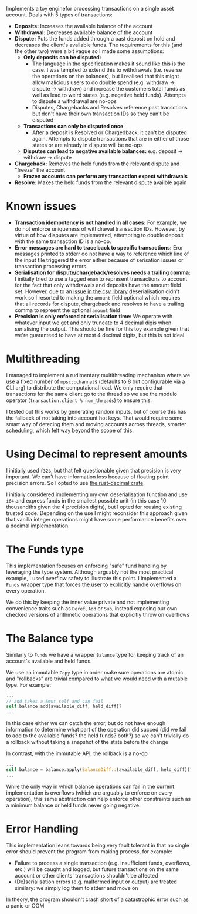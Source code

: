 Implements a toy enginefor processing transactions on a single asset account. Deals with 5 types of transactions:

- **Deposits:** Increases the available balance of the account
- **Withdrawal:** Decreases available balance of the account
- **Dispute:** Puts the funds added through a past deposit on hold and decreases the client's available funds. The requirements for this (and the other two) were a bit vague so I made some assumptions:
    - **Only deposits can be disputed:**
        - The language in the specification makes it sound like this is the case. I was tempted to extend this to withdrawals (i.e. reverse the operations on the balances), but I realised that this might allow malicious users to do double spend (e.g. withdraw -> dispute -> withdraw) and increase the customers total funds as well as lead to weird states (e.g. negative held funds). Attempts to dispute a withdrawal are no-ops
        - Disputes, Chargebacks and Resolves reference past transctions but don't have their own transaction IDs so they can't be disputed
    - **Transactions can only be disputed once**
        - After a deposit is Resolved or Chargedback, it can't be disputed again. Attempts to dispute transactions that are in either of those states or are already in dispute will be no-ops
    - **Disputes can lead to negative available balances:** e.g. deposit -> withdraw -> dispute
- **Chargeback:** Removes the held funds from the relevant dispute and "freeze" the account
    - **Frozen accounts can perform any transaction expect withdrawals**
- **Resolve:** Makes the held funds from the relevant dispute availble again

# Known issues

- **Transaction idempotency is not handled in all cases:** For example, we do not enforce uniqueness of withdrawal transaction IDs. However, by virtue of how disputes are implemented, attempting to double deposit with the same transaction ID is a no-op.
- **Error messages are hard to trace back to specific transactions:** Eror messages printed to stderr do not have a way to reference which line of the input file triggered the error either because of serisation issues or transaction processing errors
- **Serialisation for dispute/chargeback/resolves needs a trailing comma:** I initially tried to use a tagged `enum` to represent transactions to account for the fact that only withdrawals and deposits have the amount field set. However, due to an [issue in the csv library](https://github.com/BurntSushi/rust-csv/issues/278) deserialisation didn't work so I resorted to making the `amount` field optional which requires that all records for dispute, chargeback and resolves to have a trailing comma to repreent the optional `amount` field
- **Precision is only enforced at serialisation time:** We operate with whatever input we get and only truncate to 4 decimal digis when serialising the output. This should be fine for this toy example given that we're guaranteed to have at most 4 decimal digits, but this is not ideal

# Multithreading

I managed to implement a rudimentary multithreading mechanism where we use a fixed number of `mpsc::channel`s (defaults to 8 but configurable via a CLI arg) to distribute the computaional load. We only require that transactions for the same client go to the thread so we use the modulo operator (`transaction.client % num_threads`) to ensure this.

I tested out this works by generating random inputs, but of course this has the fallback of not taking into account hot keys. That would require some smart way of detecing them and moving accounts across threads, smarter scheduling, which felt way beyond the scope of this.

# Using Decimal to represent amounts

I initially used `f32`s, but that felt questionable given that precision is very important. We can't have information loss because of floating point precision errors. So I opted to use [the rust-decimal crate](https://github.com/paupino/rust-decimal).

I initially considered implementing my own deserialisation function and use `i64` and express funds in the smallest possible unit (in this case 10 thousandths given the 4 precision digits), but I opted for reusing existing trusted code. Depending on the use I might reconsider this approach given that vanilla integer operations might have some performance benefits over a decimal implementation.

# The Funds type

This implementation focuses on enforcing "safe" fund handling by leveraging the type system. Although arguably not the most practical example, I used overflow safety to illustrate this point. I implemented a `Funds` wrapper type that forces the user to explicitly handle overflows on every operation.

We do this by keeping the inner value private and not implementing convenience traits such as `Deref`, `Add` or `Sub`, instead exposing our own checked versions of arithmetic operations that explicitly throw on overflows

# The Balance type

Similarly to `Funds` we have a wrapper `Balance` type for keeping track of an account's available and held funds.

We use an immutable `Copy` type in order make sure operations are atomic and "rollbacks" are trivial compared to what we would need with a mutable type. For example:

```rust
...
// add takes a &mut self and can fail
self.balance.add(available_diff, held_diff)?
...
```
In this case either we can catch the error, but do not have enough information to determine what part of the operation did succed (did we fail to add to the available funds? the held funds? both?) so we can't trivially do a rollback without taking a snapshot of the state before the change

In contrast, with the immutable API, the rollback is a no-op
```rust
...
self.balance = balance.apply(BalanceDiff::(available_diff, held_diff))?
...
```

While the only way in which balance operations can fail in the current implementation is overflows (which are arguably to enforce on every operation), this same abstraction can help enforce other constraints such as a minimum balance or held funds never going negative.

# Error Handling

This implementation leans towards being very fault tolerant in that no single error should prevent the program from making process, for example:

- Failure to process a single transaction (e.g. insufficient funds, overflows, etc.) will be caught and logged, but future transactions on the same account or other clients' transactions shouldn't be affected 
- (De)serialisation errors (e.g. malformed input or output) are treated similary: we simply log them to stderr and move on

In theory, the program shouldn't crash short of a catastrophic error such as a panic or OOM